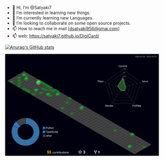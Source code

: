 - 👋 Hi, I’m @Satyaki7
- 👀 I’m interested in learning new things.
- 🌱 I’m currently learning new Languages.
- 💞️ I’m looking to collaborate on some open source projects.
- 📫 How to reach me in mail [dsatyaki956@gmai.com]
- 📫 web:  https://satyaki7.github.io/DigiCard/

[![Anurag's GitHub stats](https://github-readme-stats.vercel.app/api?username=Satyaki7&theme=date_night)](https://github.com/anuraghazra/github-readme-stats)

![](./profile-3d-contrib/profile-night-green.svg)
